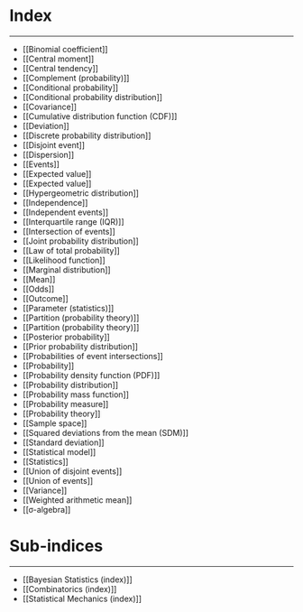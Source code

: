 # Index
---
- [[Binomial coefficient]]
- [[Central moment]]
- [[Central tendency]]
- [[Complement (probability)]]
- [[Conditional probability]]
- [[Conditional probability distribution]]
- [[Covariance]]
- [[Cumulative distribution function (CDF)]]
- [[Deviation]]
- [[Discrete probability distribution]]
- [[Disjoint event]]
- [[Dispersion]]
- [[Events]]
- [[Expected value]]
- [[Expected value]]
- [[Hypergeometric distribution]]
- [[Independence]]
- [[Independent events]]
- [[Interquartile range (IQR)]]
- [[Intersection of events]]
- [[Joint probability distribution]]
- [[Law of total probability]]
- [[Likelihood function]]
- [[Marginal distribution]]
- [[Mean]]
- [[Odds]]
- [[Outcome]]
- [[Parameter (statistics)]]
- [[Partition (probability theory)]]
- [[Partition (probability theory)]]
- [[Posterior probability]]
- [[Prior probability distribution]]
- [[Probabilities of event intersections]]
- [[Probability]]
- [[Probability density function (PDF)]]
- [[Probability distribution]]
- [[Probability mass function]]
- [[Probability measure]]
- [[Probability theory]]
- [[Sample space]]
- [[Squared deviations from the mean (SDM)]]
- [[Standard deviation]]
- [[Statistical model]]
- [[Statistics]]
- [[Union of disjoint events]]
- [[Union of events]]
- [[Variance]]
- [[Weighted arithmetic mean]]
- [[σ-algebra]]

# Sub-indices
---
- [[Bayesian Statistics (index)]]
- [[Combinatorics (index)]]
- [[Statistical Mechanics (index)]]